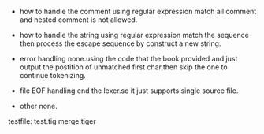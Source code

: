 - how to handle the comment
using regular expression match all comment and nested comment is not allowed.

- how to handle the string
using regular expression match the sequence then process the escape sequence by construct a new string.

- error handling
none.using the code that the book provided and just output the postition of unmatched first char,then skip the one to continue tokenizing.

- file EOF handling
end the lexer.so it just supports single source file.

- other
none.

testfile: test.tig  merge.tiger